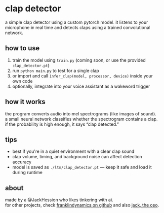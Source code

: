 # clap detector

a simple clap detector using a custom pytorch model. it listens to your microphone in real time and detects claps using a trained convolutional network.

## how to use

1. train the model using `train.py` (coming soon, or use the provided `clap_detector.pt`)  
2. run `python main.py` to test for a single clap  
3. or import and call `infer_clap(model, processor, device)` inside your own code  
4. optionally, integrate into your voice assistant as a wakeword trigger

## how it works

the program converts audio into mel spectrograms (like images of sound).  
a small neural network classifies whether the spectrogram contains a clap.  
if the probability is high enough, it says “clap detected.”

## tips

- best if you're in a quiet environment with a clear clap sound  
- clap volume, timing, and background noise can affect detection accuracy  
- model is saved as `./ltm/clap_detector.pt` — keep it safe and load it during runtime

## about

made by a @JackHession who likes tinkering with ai.  
for other projects, check [franklindynamics on github](https://github.com/Hession-Dynamics) and also [jack, the ceo](https://github.com/jackhession).

